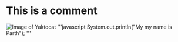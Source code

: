 # This is a comment
![Image of Yaktocat](https://octodex.github.com/images/yaktocat.png)
'''javascript
System.out.println("My my name is Parth");
'''
